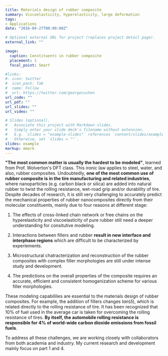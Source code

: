 ```yaml
---
title: Materials design of rubber composite
summary: Viscoelasticity, hyperelasticity, large deformation
tags:
- Applications
date: "2016-04-27T00:00:00Z"

# Optional external URL for project (replaces project detail page).
external_link: ""

image:
  caption: Constituents in rubber composite
  placement: 1
  focal_point: Smart

#links:
#- icon: twitter
#  icon_pack: fab
#  name: Follow
#  url: https://twitter.com/georgecushen
url_code: ""
url_pdf: ""
url_slides: ""
url_video: ""

# Slides (optional).
#   Associate this project with Markdown slides.
#   Simply enter your slide deck's filename without extension.
#   E.g. `slides = "example-slides"` references `content/slides/example-slides.md`.
#   Otherwise, set `slides = ""`.
slides: example
markup: mmark
---
```


**"The most common matter is usually the hardest to be modeled"**, learned from Prof. Wolverton's DFT class. This ironic law applies to steel, water, and also, rubber composites. Undoubtedly, **one of the most common use of rubber composite is in the tire manufacturing and related industries**, where nanoparticles (e.g. carbon black or silica) are added into natural rubber to twist the rolling resistance, wet-road grip and/or durability of tire. Despite decades of research, it is still very challenging to accurately predict the mechanical properties of rubber nanocomposites directly from their molecular constituents, mainly due to four reasons at different stage:

1. The effects of cross-linked chain network or free chains on the hyperelasticity and viscoelasticity of pure rubber still need a deeper understanding for consitutive modeling.

2. Interactions between fillers and rubber **result in new interface and interphase regions** which are difficult to be characterized by experiements.

3. Microstructural chatracterization and reconstruction of the rubber composites with complex filler morphologies are still under intense study and development.

4. The predictions on the overall properties of the composite requires an accurate, efficient and consistent homogenization scheme for various filler morphologies.

These modeling capabililies are essential to the materials design of rubber composites. For example, the addition of fillers changes $tan(\delta)$,  which is related directly to the rolling resistance of tire. It has been recognized that 10% of fuel used in the average car is taken for overcoming the rolling resistance of tires. **By itself, the automobile rolling resistance is responsible for 4% of world-wide carbon dioxide emissions from fossil fuels**. 

To address all these challenges, we are working closely with collaborators from both academia and industry. My current research and development mainly focus on part 1 and 4. 



